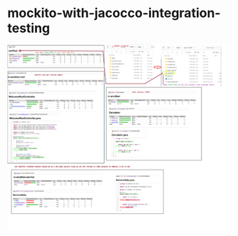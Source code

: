 ﻿# mockito-with-jacocco-integration-testing

![Jacoco Code Coverage](assets/jacocco%20code_coverage.png)
